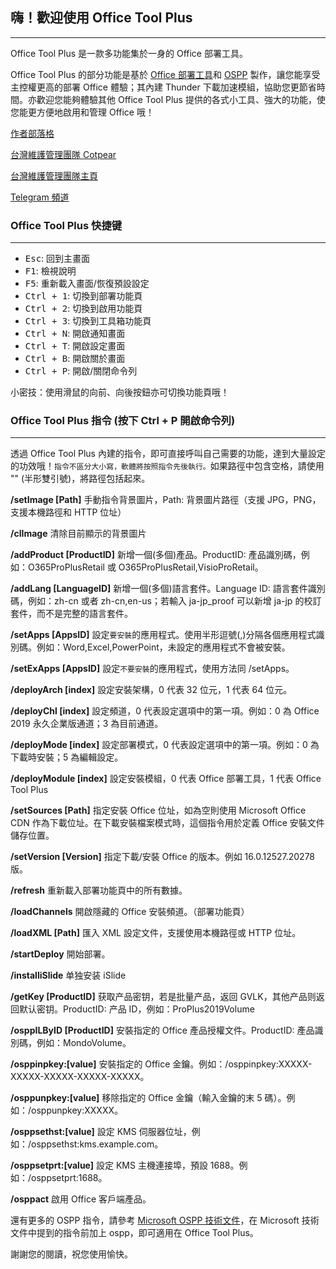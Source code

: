 ## 嗨！歡迎使用 Office Tool Plus

---

Office Tool Plus 是一款多功能集於一身的 Office 部署工具。

Office Tool Plus 的部分功能是基於 [Office 部署工具](https://aka.ms/ODT)和 [OSPP](https://docs.microsoft.com/zh-tw/DeployOffice/vlactivation/tools-to-manage-volume-activation-of-office) 製作，讓您能享受主控權更高的部署 Office 體驗；其內建 Thunder 下載加速模組，協助您更節省時間。亦歡迎您能夠體驗其他 Office Tool Plus 提供的各式小工具、強大的功能，使您能更方便地啟用和管理 Office 哦！

[作者部落格](https://www.coolhub.top/)

[台灣維護管理團隊 Cotpear](https://www.cotpear.com/)

[台灣維護管理團隊主頁](https://www.cotpear.com/p/office-tool-taiwan-official-website.html)

[Telegram 頻道](https://t.me/ot_channel_tw)

### Office Tool Plus 快捷键

---

- <kbd>Esc</kbd>: 回到主畫面
- <kbd>F1</kbd>: 檢視說明
- <kbd>F5</kbd>: 重新載入畫面/恢復預設設定
- <kbd>Ctrl + 1</kbd>: 切換到部署功能頁
- <kbd>Ctrl + 2</kbd>: 切換到啟用功能頁
- <kbd>Ctrl + 3</kbd>: 切換到工具箱功能頁
- <kbd>Ctrl + N</kbd>: 開啟通知畫面
- <kbd>Ctrl + T</kbd>: 開啟設定畫面
- <kbd>Ctrl + B</kbd>: 開啟關於畫面
- <kbd>Ctrl + P</kbd>: 開啟/關閉命令列

小密技：使用滑鼠的向前、向後按鈕亦可切換功能頁哦！

### Office Tool Plus 指令 (按下 Ctrl + P 開啟命令列)

---

透過 Office Tool Plus 內建的指令，即可直接呼叫自己需要的功能，達到大量設定的功效哦！`指令不區分大小寫，軟體將按照指令先後執行。`如果路徑中包含空格，請使用 "" (半形雙引號)，將路徑包括起來。

**/setImage [Path]** 手動指令背景圖片，Path: 背景圖片路徑（支援 JPG，PNG，支援本機路徑和 HTTP 位址）

**/clImage** 清除目前顯示的背景圖片

**/addProduct [ProductID]** 新增一個(多個)產品。ProductID: 產品識別碼，例如：O365ProPlusRetail 或 O365ProPlusRetail,VisioProRetail。

**/addLang [LanguageID]** 新增一個(多個)語言套件。Language ID: 語言套件識別碼，例如：zh-cn 或者 zh-cn,en-us；若輸入 ja-jp_proof 可以新增 ja-jp 的校訂套件，而不是完整的語言套件。

**/setApps [AppsID]** 設定`要安裝`的應用程式。使用半形逗號(,)分隔各個應用程式識別碼。例如：Word,Excel,PowerPoint，未設定的應用程式不會被安裝。

**/setExApps [AppsID]** 設定`不要安裝`的應用程式，使用方法同 /setApps。

**/deployArch [index]** 設定安裝架構，0 代表 32 位元，1 代表 64 位元。

**/deployChl [index]** 設定頻道，0 代表設定選項中的第一項。例如：0 為 Office 2019 永久企業版通道；3 為目前通道。

**/deployMode [index]** 設定部署模式，0 代表設定選項中的第一項。例如：0 為下載時安裝；5 為編輯設定。

**/deployModule [index]** 設定安裝模組，0 代表 Office 部署工具，1 代表 Office Tool Plus

**/setSources [Path]** 指定安裝 Office 位址，如為空則使用 Microsoft Office CDN 作為下載位址。在下載安裝檔案模式時，這個指令用於定義 Office 安裝文件儲存位置。

**/setVersion [Version]** 指定下載/安裝 Office 的版本。例如 16.0.12527.20278 版。

**/refresh** 重新載入部署功能頁中的所有數據。

**/loadChannels** 開啟隱藏的 Office 安裝頻道。（部署功能頁）

**/loadXML [Path]** 匯入 XML 設定文件，支援使用本機路徑或 HTTP 位址。

**/startDeploy** 開始部署。

**/installiSlide** 单独安装 iSlide

**/getKey [ProductID]** 获取产品密钥，若是批量产品，返回 GVLK，其他产品则返回默认密钥。ProductID: 产品 ID，例如：ProPlus2019Volume

**/osppILByID [ProductID]** 安裝指定的 Office 產品授權文件。ProductID: 產品識別碼，例如：MondoVolume。

**/osppinpkey:[value]** 安裝指定的 Office 金鑰。例如：/osppinpkey:XXXXX-XXXXX-XXXXX-XXXXX-XXXXX。

**/osppunpkey:[value]** 移除指定的 Office 金鑰（輸入金鑰的末 5 碼）。例如：/osppunpkey:XXXXX。

**/osppsethst:[value]** 設定 KMS 伺服器位址，例如：/osppsethst:kms.example.com。

**/osppsetprt:[value]** 設定 KMS 主機連接埠，預設 1688。例如：/osppsetprt:1688。

**/osppact** 啟用 Office 客戶端產品。

還有更多的 OSPP 指令，請參考 [Microsoft OSPP 技術文件](https://docs.microsoft.com/zh-tw/deployoffice/vlactivation/tools-to-manage-volume-activation-of-office)，在 Microsoft 技術文件中提到的指令前加上 ospp，即可適用在 Office Tool Plus。

謝謝您的閱讀，祝您使用愉快。

